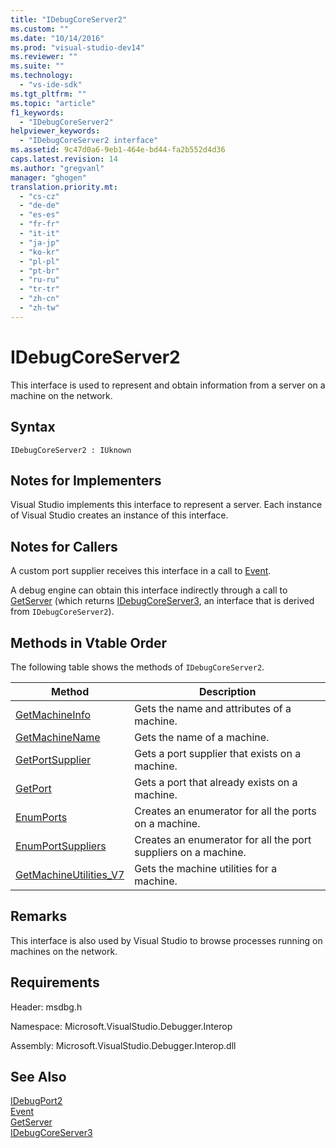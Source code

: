 ```yaml
---
title: "IDebugCoreServer2"
ms.custom: ""
ms.date: "10/14/2016"
ms.prod: "visual-studio-dev14"
ms.reviewer: ""
ms.suite: ""
ms.technology: 
  - "vs-ide-sdk"
ms.tgt_pltfrm: ""
ms.topic: "article"
f1_keywords: 
  - "IDebugCoreServer2"
helpviewer_keywords: 
  - "IDebugCoreServer2 interface"
ms.assetid: 9c47d0a6-9eb1-464e-bd44-fa2b552d4d36
caps.latest.revision: 14
ms.author: "gregvanl"
manager: "ghogen"
translation.priority.mt: 
  - "cs-cz"
  - "de-de"
  - "es-es"
  - "fr-fr"
  - "it-it"
  - "ja-jp"
  - "ko-kr"
  - "pl-pl"
  - "pt-br"
  - "ru-ru"
  - "tr-tr"
  - "zh-cn"
  - "zh-tw"
---
```

# IDebugCoreServer2
This interface is used to represent and obtain information from a server on a machine on the network.  
  
## Syntax  
  
```  
IDebugCoreServer2 : IUknown  
```  
  
## Notes for Implementers  
 Visual Studio implements this interface to represent a server. Each instance of Visual Studio creates an instance of this interface.  
  
## Notes for Callers  
 A custom port supplier receives this interface in a call to [Event](../extensibility/idebugportevents2--event.md).  
  
 A debug engine can obtain this interface indirectly through a call to [GetServer](../extensibility/idebugdefaultport2--getserver.md) (which returns [IDebugCoreServer3](../extensibility/idebugcoreserver3.md), an interface that is derived from `IDebugCoreServer2`).  
  
## Methods in Vtable Order  
 The following table shows the methods of `IDebugCoreServer2`.  
  
|Method|Description|  
|------------|-----------------|  
|[GetMachineInfo](../extensibility/idebugcoreserver2--getmachineinfo.md)|Gets the name and attributes of a machine.|  
|[GetMachineName](../extensibility/idebugcoreserver2--getmachinename.md)|Gets the name of a machine.|  
|[GetPortSupplier](../extensibility/idebugcoreserver2--getportsupplier.md)|Gets a port supplier that exists on a machine.|  
|[GetPort](../extensibility/idebugcoreserver2--getport.md)|Gets a port that already exists on a machine.|  
|[EnumPorts](../extensibility/idebugcoreserver2--enumports.md)|Creates an enumerator for all the ports on a machine.|  
|[EnumPortSuppliers](../extensibility/idebugcoreserver2--enumportsuppliers.md)|Creates an enumerator for all the port suppliers on a machine.|  
|[GetMachineUtilities_V7](../extensibility/idebugcoreserver2--getmachineutilities_v7.md)|Gets the machine utilities for a machine.|  
  
## Remarks  
 This interface is also used by Visual Studio to browse processes running on machines on the network.  
  
## Requirements  
 Header: msdbg.h  
  
 Namespace: Microsoft.VisualStudio.Debugger.Interop  
  
 Assembly: Microsoft.VisualStudio.Debugger.Interop.dll  
  
## See Also  
 [IDebugPort2](../extensibility/idebugport2.md)   
 [Event](../extensibility/idebugportevents2--event.md)   
 [GetServer](../extensibility/idebugdefaultport2--getserver.md)   
 [IDebugCoreServer3](../extensibility/idebugcoreserver3.md)